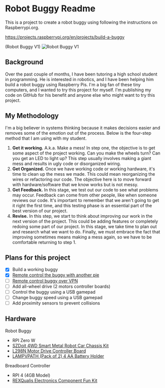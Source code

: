 # Robot Buggy Readme

This is a project to create a robot buggy using following the instructions on Raspberrypi.org. 

https://projects.raspberrypi.org/en/projects/build-a-buggy

(Robot Buggy V1)
![Robot Buggy V1](https://static.nelsonroberto.com/images/IMG_0526.jpeg)

## Background

Over the past couple of months, I have been tutoring a high school student in programming. He is interested in robotics, and I have been helping him build a robot buggy using Raspberry Pis. I'm a big fan of these tiny computers, and I wanted to try this project for myself. I'm publishing my code on GitHub for his benefit and anyone else who might want to try this project.

## My Methodology

I'm a big believer in systems thinking because it makes decisions easier and removes some of the emotion out of the process. Below is the four-step method that I am using with my student.

1. **Get it working.** A.k.a. Make a mess! In step one, the objective is to get some aspect of the project working. Can you make the wheels turn? Can you get an LED to light up? This step usually involves making a giant mess and results in ugly code or disorganized wiring.
2. **Get Organized.** Once we have working code or working hardware, it's time to clean up the mess we made. This could mean reorganizing the wires or refactoring our code. The objective here is to move forward with hardware/software that we know works but is not messy.
3. **Get Feedback.** In this stage, we test out our code to see what problems may occur. Feedback can come from other people, like when someone reviews our code. It's important to remember that we aren't going to get it right the first time, and this testing phase is an essential part of the best version of our project.
4. **Revise.** In this step, we start to think about improving our work in the next version of the project. This could be adding features or completely redoing some part of our project. In this stage, we take time to plan out and research what we want to do. Finally, we must embrace the fact that improving sometimes means making a mess again, so we have to be comfortable returning to step 1.

## Plans for this project

- [x] Build a working buggy
- [x] [Remote control the buggy with another pie](porjects/remote-controller/)
- [ ] [Remote control buggy over VPN](projects/vpn/)
- [ ] Add all-wheel drive (2 motors controller boards)
- [ ] Control the buggy using a USB gamepad
- [ ] Change buggy speed using a USB gamepad
- [ ] Add proximity sensors to prevent collisions

## Hardware

Robot Buggy
- RPI Zero W
- [SZDoit 4WD Smart Metal Robot Car Chassis Kit](https://amzn.to/3s6nk0A)
- [L298N Motor Drive Controller Board](https://amzn.to/3k27PDP)
- [LAMPVPATH (Pack of 2) 4 AA Battery Holder](https://amzn.to/3uah7m5)

Breadboard Controller
- RPI 4 (4GB Model)
- [REXQualis Electronics Component Fun Kit](https://amzn.to/2Zqw1pZ)